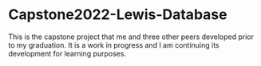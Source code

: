 # Capstone2022-Lewis-Database
This is the capstone project that me and three other peers developed prior to my graduation. It is a work in progress and I am continuing its development for learning purposes.
